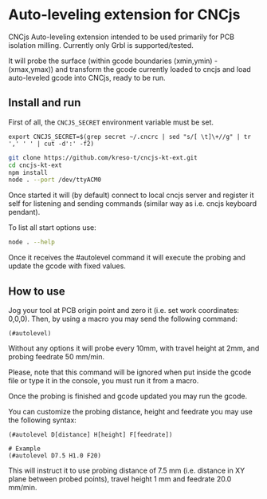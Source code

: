 # **Auto-leveling extension for CNCjs**

CNCjs Auto-leveling extension intended to be used primarily for PCB isolation milling. Currently only Grbl is supported/tested.

It will probe the surface (within gcode boundaries (xmin,ymin) - (xmax,ymax)) and transform the gcode currently loaded to cncjs and load auto-leveled gcode into CNCjs, ready to be run.

## Install and run

First of all, the `CNCJS_SECRET` environment variable must be set.

```
export CNCJS_SECRET=$(grep secret ~/.cncrc | sed "s/[ \t]\+//g" | tr ',' ' ' | cut -d':' -f2)
```

```bash
git clone https://github.com/kreso-t/cncjs-kt-ext.git
cd cncjs-kt-ext
npm install
node . --port /dev/ttyACM0
```

Once started it will (by default) connect to local cncjs server and register it self for listening and sending commands (similar way as i.e. cncjs keyboard pendant).

To list all start options use:

```bash
node . --help
```

Once it receives the #autolevel command it will execute the probing and update the gcode with fixed values.

## How to use
    
Jog your tool at PCB origin point and zero it (i.e. set work coordinates: 0,0,0).
Then, by using a macro you may send the following command:

```
(#autolevel)
```

Without any options it will probe every 10mm, with travel height at 2mm, and probing feedrate 50 mm/min.
    
Please, note that this command will be ignored when put inside the gcode file or type it in the console, you must run it from a macro.

Once the probing is finished and gcode updated you may run the gcode.

You can customize the probing distance, height and feedrate you may use the following syntax:

```
(#autolevel D[distance] H[height] F[feedrate])

# Example
(#autolevel D7.5 H1.0 F20)
```

This will instruct it to use probing distance of 7.5 mm (i.e. distance in XY plane between probed points), travel height 1 mm and feedrate 20.0 mm/min.


